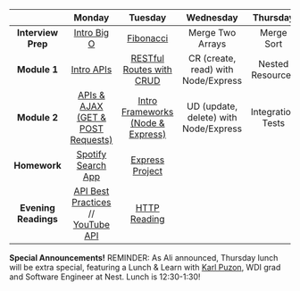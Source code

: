 |  | Monday | Tuesday | Wednesday | Thursday | Friday |
| :----------: | :----------: | :----------: | :----------: | :----------: | :----------: |
| **Interview Prep** | [Intro Big O](../w3_d1_0_big_o) | [Fibonacci](../w3_d2_0_fibonacci) | Merge Two Arrays | Merge Sort | Review |
| **Module 1** | [Intro APIs](../w3_d1_1_exploring_apis) | [RESTful Routes with CRUD](../w3_d2_1_api_crud) | CR (create, read) with Node/Express | Nested Resources | Review |
| **Module 2** | [APIs & AJAX (GET & POST Requests)](../w3_d1_2_apis_continued) | [Intro Frameworks (Node & Express)](../w3_d2_2_intro_to_express) | UD (update, delete) with Node/Express | Integration Tests | Weekend Lab |
| **Homework** | [Spotify Search App](../w3_d1_2_apis_continued#challenges--tonights-homework) | [Express Project](../w3_d2_2_intro_to_express#challenges) |  |  |  |
| **Evening Readings** | [API Best Practices](http://piwik.org/blog/2008/01/how-to-design-an-api-best-practises-concepts-technical-aspects) // [YouTube API](http://www.codecademy.com/en/tracks/youtube) | [HTTP Reading](http://code.tutsplus.com/tutorials/http-the-protocol-every-web-developer-must-know-part-1--net-31177) |  |  |  |

**Special Announcements!**
REMINDER:   As Ali announced, Thursday lunch will be extra special, featuring a Lunch & Learn with [Karl Puzon](https://www.linkedin.com/profile/view?id=62614390&authType=NAME_SEARCH&authToken=KyP-&locale=en_US&trk=tyah&trkInfo=clickedVertical%3Amynetwork%2Cidx%3A1-1-1%2CtarId%3A1435859685113%2Ctas%3Akarl%20puz), WDI grad and Software Engineer at Nest.  Lunch is 12:30-1:30!
